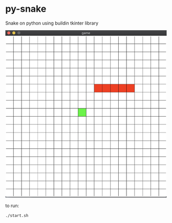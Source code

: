 # py-snake

Snake on python using buildin tkinter library

![Screenshot](./res/screenshot.png)

to run:
```bash
./start.sh
```
